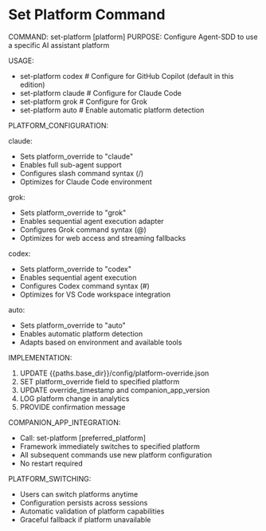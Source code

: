 # Set Platform Command

COMMAND: set-platform [platform]
PURPOSE: Configure Agent-SDD to use a specific AI assistant platform

USAGE:
- set-platform codex     # Configure for GitHub Copilot (default in this edition)
- set-platform claude    # Configure for Claude Code
- set-platform grok      # Configure for Grok
- set-platform auto      # Enable automatic platform detection

PLATFORM_CONFIGURATION:

claude:
  - Sets platform_override to "claude"
  - Enables full sub-agent support
  - Configures slash command syntax (/)
  - Optimizes for Claude Code environment

grok:
  - Sets platform_override to "grok"
  - Enables sequential agent execution adapter
  - Configures Grok command syntax (@)
  - Optimizes for web access and streaming fallbacks

codex:
  - Sets platform_override to "codex"
  - Enables sequential agent execution
  - Configures Codex command syntax (#)
  - Optimizes for VS Code workspace integration

auto:
  - Sets platform_override to "auto"
  - Enables automatic platform detection
  - Adapts based on environment and available tools

IMPLEMENTATION:
1. UPDATE {{paths.base_dir}}/config/platform-override.json
2. SET platform_override field to specified platform
3. UPDATE override_timestamp and companion_app_version
4. LOG platform change in analytics
5. PROVIDE confirmation message

COMPANION_APP_INTEGRATION:
- Call: set-platform [preferred_platform]
- Framework immediately switches to specified platform
- All subsequent commands use new platform configuration
- No restart required

PLATFORM_SWITCHING:
- Users can switch platforms anytime
- Configuration persists across sessions
- Automatic validation of platform capabilities
- Graceful fallback if platform unavailable
